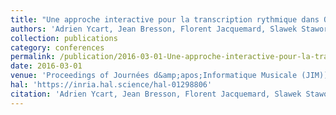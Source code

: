 ```yaml
---
title: "Une approche interactive pour la transcription rythmique dans OpenMusic"
authors: 'Adrien Ycart, Jean Bresson, Florent Jacquemard, Slawek Staworko'
collection: publications
category: conferences
permalink: /publication/2016-03-01-Une-approche-interactive-pour-la-transcription-rythmique-dans-OpenMusic
date: 2016-03-01
venue: 'Proceedings of Journées d&amp;apos;Informatique Musicale (JIM))'
hal: 'https://inria.hal.science/hal-01298806'
citation: 'Adrien Ycart, Jean Bresson, Florent Jacquemard, Slawek Staworko, &quot;Une approche interactive pour la transcription rythmique dans OpenMusic&quot; In the proceedings of Journées d&amp;apos;Informatique Musicale (JIM), 2016.'
---
```


